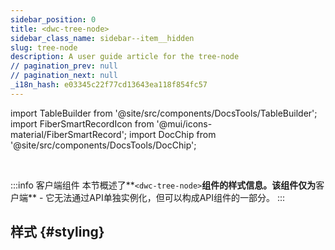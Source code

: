 ```yaml
---
sidebar_position: 0
title: <dwc-tree-node>
sidebar_class_name: sidebar--item__hidden
slug: tree-node
description: A user guide article for the tree-node
// pagination_prev: null
// pagination_next: null
_i18n_hash: e03345c22f77cd13643ea118f854fc57
---
```

import TableBuilder from '@site/src/components/DocsTools/TableBuilder';
import FiberSmartRecordIcon from '@mui/icons-material/FiberSmartRecord';
import DocChip from '@site/src/components/DocsTools/DocChip';

<DocChip chip='shadow' />

<br />

:::info 客户端组件
本节概述了**`<dwc-tree-node>`**组件的样式信息。该组件仅为**客户端** - 它无法通过API单独实例化，但可以构成API组件的一部分。
:::

## 样式 {#styling}

<TableBuilder name="dwc-tree-node" clientComponent />
